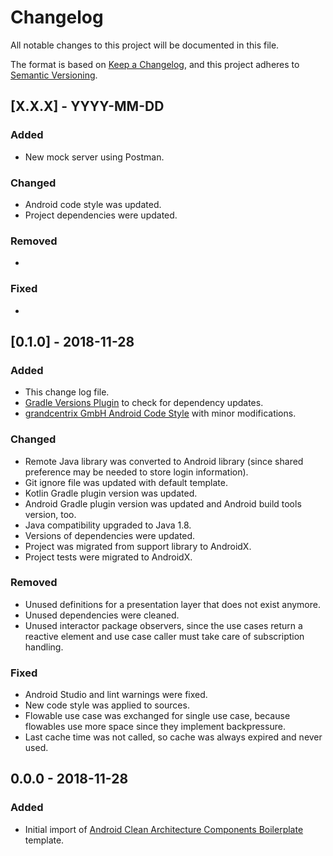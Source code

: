 # Changelog
All notable changes to this project will be documented in this file.

The format is based on [Keep a Changelog](https://keepachangelog.com/en/1.0.0/),
and this project adheres to [Semantic Versioning](https://semver.org/spec/v2.0.0.html).

[//]: # (## [X.X.X] - YYYY-MM-DD)
[//]: # (### Added)
[//]: # (- Add new features)
[//]: # (### Changed)
[//]: # (- Add breaking changes first!)
[//]: # (- Add changes in existing functionality)
[//]: # (### Deprecated)
[//]: # (- Add soon-to-be removed features)
[//]: # (### Removed)
[//]: # (- Add now removed features)
[//]: # (### Fixed)
[//]: # (- Add any bug fixes)
[//]: # (### Security)
[//]: # (- Add vulnerabilities)

## [X.X.X] - YYYY-MM-DD
### Added
- New mock server using Postman.

### Changed
- Android code style was updated.
- Project dependencies were updated.

### Removed
- 

### Fixed
- 

## [0.1.0] - 2018-11-28
### Added
- This change log file.
- [Gradle Versions Plugin](https://github.com/ben-manes/gradle-versions-plugin) to check for dependency updates.
- [grandcentrix GmbH Android Code Style](https://github.com/grandcentrix/AndroidCodeStyle) with minor modifications.

### Changed
- Remote Java library was converted to Android library (since shared preference may be needed to store login information).
- Git ignore file was updated with default template.
- Kotlin Gradle plugin version was updated.
- Android Gradle plugin version was updated and Android build tools version, too.
- Java compatibility upgraded to Java 1.8.
- Versions of dependencies were updated.
- Project was migrated from support library to AndroidX.
- Project tests were migrated to AndroidX.

### Removed
- Unused definitions for a presentation layer that does not exist anymore.
- Unused dependencies were cleaned.
- Unused interactor package observers, since the use cases return a reactive element and use case caller must take care of subscription handling.

### Fixed
- Android Studio and lint warnings were fixed.
- New code style was applied to sources.
- Flowable use case was exchanged for single use case, because flowables use more space since they implement backpressure.
- Last cache time was not called, so cache was always expired and never used.

## 0.0.0 - 2018-11-28
### Added
- Initial import of [Android Clean Architecture Components Boilerplate](https://github.com/bufferapp/clean-architecture-koin-boilerplate) template.